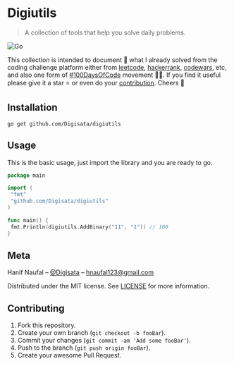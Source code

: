 # Digiutils
>
> A collection of tools that help you solve daily problems.

![Go](https://img.shields.io/badge/Go-00ADD8?style=for-the-badge&logo=go&logoColor=white)

This collection is intended to document 📝 what I already solved from the coding challenge platform either from [leetcode](https://leetcode.com/), [hackerrank](https://www.hackerrank.com/), [codewars](https://www.codewars.com/), etc, and also one form of [#100DaysOfCode](https://www.100daysofcode.com/) movement 🏃‍♂️. If you find it useful please give it a star ⭐ or even do your [contribution](#contributing). Cheers 🥂

## Installation

```shell
go get github.com/Digisata/digiutils
```

## Usage

This is the basic usage, just import the library and you are ready to go.

```go
package main

import (
 "fmt"
 "github.com/Digisata/digiutils"
)

func main() {
 fmt.Println(digiutils.AddBinary("11", "1")) // 100
}

```

## Meta

Hanif Naufal – [@Digisata](https://twitter.com/Digisata) – [hnaufal123@gmail.com](mailto:hnaufal123@gmail.com)

Distributed under the MIT license. See [LICENSE](LICENSE.md) for more information.

## Contributing

1. Fork this repository.
2. Create your own branch (`git checkout -b fooBar`).
3. Commit your changes (`git commit -am 'Add some fooBar'`).
4. Push to the branch (`git push origin fooBar`).
5. Create your awesome Pull Request.
